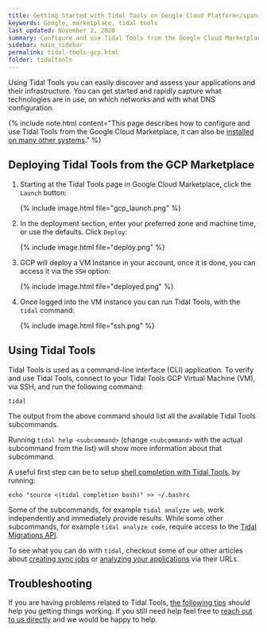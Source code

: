 ```yaml
---
title: Getting Started with Tidal Tools on Google Cloud Platform</span>
keywords: Google, marketplace, tidal tools
last_updated: November 2, 2020
summary: Configure and use Tidal Tools from the Google Cloud Marketplace
sidebar: main_sidebar
permalink: tidal-tools-gcp.html
folder: tidaltools
---
```

Using Tidal Tools you can easily discover and assess your applications and their infrastructure. You can get started and rapidly capture what technologies are in use, on which networks and with what DNS configuration.

{% include note.html content="This page describes how to configure and use Tidal Tools from the Google Cloud Marketplace, it can also be [installed on many other systems](tidal-tools.html)." %}

## Deploying Tidal Tools from the GCP Marketplace

1. Starting at the Tidal Tools page in Google Cloud Marketplace, click the `Launch` button:

    {% include image.html file="gcp_launch.png" %}

2. In the deployment section, enter your preferred zone and machine time, or use the defaults. Click `Deploy`:

    {% include image.html file="deploy.png" %}

3. GCP will deploy a VM Instance in your account, once it is done, you can access it via the `SSH` option:

    {% include image.html file="deployed.png" %}

4. Once logged into the VM instance you can run Tidal Tools, with the `tidal` command:

    {% include image.html file="ssh.png" %}

## Using Tidal Tools

Tidal Tools is used as a command-line interface (CLI) application. To verify and use Tidal Tools, connect to your Tidal Tools GCP Virtual Machine (VM), via SSH, and run the following command:

```
tidal
```

The output from the above command should list all the available Tidal Tools subcommands.

Running `tidal help <subcommand>` (change `<subcommand>` with the actual subcommand
from the list) will show more information about that subcommand.

A useful first step can be to setup [shell completion with Tidal Tools](autocompletion.html), by running:

```
echo "source <(tidal completion bash)" >> ~/.bashrc
```

Some of the subcommands, for example `tidal analyze web`, work independently and immediately provide results.
While some other subcommands, for example `tidal analyze code`,
require access to the [Tidal Migrations API](tidal-tools.html#connecting-to-the-api).

To see what you can do with `tidal`, checkout some of our other articles about
[creating sync jobs](sync-servers.html) or [analyzing your
applications](analyze.html) via their URLs.

## Troubleshooting

If you are having problems related to Tidal Tools, [the following tips](troubleshooting.html)
should help you getting things working. If you still need help feel free
to [reach out to us directly](mailto:support@tidalmigrations.com) and we would be happy to help.
